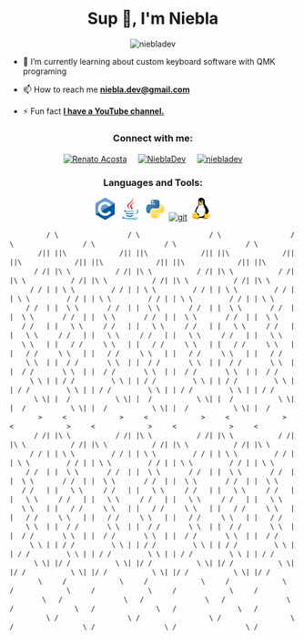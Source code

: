 <h1 align="center">Sup 👋, I'm Niebla </h1>
<p align="center"> <img src="https://komarev.com/ghpvc/?username=niebladev&label=Profile%20views&color=0e75b6&style=flat" alt="niebladev" /> </p>

- 🔭 I’m currently learning about custom keyboard software with QMK programing

- 📫 How to reach me **niebla.dev@gmail.com**

- ⚡ Fun fact [**I have a YouTube channel.**](https://www.youtube.com/@NieblaDev)

<h3 align="center">Connect with me:</h3>
<p align="center">
<a href="https://www.linkedin.com/in/renato-acosta-142421245/" target="blank"> <img align="center" src="https://raw.githubusercontent.com/rahuldkjain/github-profile-readme-generator/master/src/images/icons/Social/linked-in-alt.svg" alt="Renato Acosta" height="40" width="40" /></a>
&#160 &#160
<a href="https://www.youtube.com/@NieblaDev" target="blank"> <img align="center" src="https://raw.githubusercontent.com/rahuldkjain/github-profile-readme-generator/master/src/images/icons/Social/youtube.svg" alt="NieblaDev" height="40" width="40" /></a>
&#160 &#160
<a href="https://bento.me/rvalentino" target="blank"> <img align="center" src="https://creatorspace.imgix.net/users/clo1y2o3o041sp301fyafp54b/d0tCL7xOmoht2bCE-_0db576e1-c2c5-4a03-a2bc-652c1b25563d.jfif?w=300&h=300" alt="niebladev" height="40" width="40" /></a>
</p>

<h3 align="center">Languages and Tools:</h3>
<p align="center"> 
<a href="https://www.cprogramming.com/" target="_blank" rel="noreferrer"> <img src="https://raw.githubusercontent.com/devicons/devicon/master/icons/c/c-original.svg" alt="c" width="40" height="40"/></a>
<a href="https://www.java.com" target="_blank" rel="noreferrer"> <img src="https://raw.githubusercontent.com/devicons/devicon/master/icons/java/java-original.svg" alt="java" width="40" height="40"/></a> 
<a href="https://www.python.org" target="_blank" rel="noreferrer"> <img src="https://raw.githubusercontent.com/devicons/devicon/master/icons/python/python-original.svg" alt="python" width="40" height="40"/></a>
<a href="https://git-scm.com/" target="_blank" rel="noreferrer"> <img src="https://www.vectorlogo.zone/logos/git-scm/git-scm-icon.svg" alt="git" width="40" height="40"/></a> 
<a href="https://www.linux.org/" target="_blank" rel="noreferrer"> <img src="https://raw.githubusercontent.com/devicons/devicon/master/icons/linux/linux-original.svg" alt="linux" width="40" height="40"/></a> 
</p>

```       
         / \                 / \                 / \                 / \                 / \                 / \                 / \
       /|| ||\             /|| ||\             /|| ||\             /|| ||\             /|| ||\             /|| ||\             /|| ||\
      / /| |\ \           / /| |\ \           / /| |\ \           / /| |\ \           / /| |\ \           / /| |\ \           / /| |\ \
     / / | | \ \         / / | | \ \         / / | | \ \         / / | | \ \         / / | | \ \         / / | | \ \         / / | | \ \
    / /  | |  \ \       / /  | |  \ \       / /  | |  \ \       / /  | |  \ \       / /  | |  \ \       / /  | |  \ \       / /  | |  \ \
   / /   | |   \ \     / /   | |   \ \     / /   | |   \ \     / /   | |   \ \     / /   | |   \ \     / /   | |   \ \     / /   | |   \ \
   \ \   | |   / /     \ \   | |   / /     \ \   | |   / /     \ \   | |   / /     \ \   | |   / /     \ \   | |   / /     \ \   | |   / /
    \ \  | |  / /       \ \  | |  / /       \ \  | |  / /       \ \  | |  / /       \ \  | |  / /       \ \  | |  / /       \ \  | |  / /
     \ \ | | / /         \ \ | | / /         \ \ | | / /         \ \ | | / /         \ \ | | / /         \ \ | | / /         \ \ | | / /
      \ \| |  /           \ \| |  /           \ \| |  /           \ \| |  /           \ \| |  /           \ \| |  /           \ \| |  /
       >     <             >     <             >     <             >     <             >     <             >     <             >     <
      / /| |\ \           / /| |\ \           / /| |\ \           / /| |\ \           / /| |\ \           / /| |\ \           / /| |\ \
     / / | | \ \         / / | | \ \         / / | | \ \         / / | | \ \         / / | | \ \         / / | | \ \         / / | | \ \
    / /  | |  \ \       / /  | |  \ \       / /  | |  \ \       / /  | |  \ \       / /  | |  \ \       / /  | |  \ \       / /  | |  \ \
   / /   | |   \ \     / /   | |   \ \     / /   | |   \ \     / /   | |   \ \     / /   | |   \ \     / /   | |   \ \     / /   | |   \ \
   \ \   | |   / /     \ \   | |   / /     \ \   | |   / /     \ \   | |   / /     \ \   | |   / /     \ \   | |   / /     \ \   | |   / /
    \ \  | |  / /       \ \  | |  / /       \ \  | |  / /       \ \  | |  / /       \ \  | |  / /       \ \  | |  / /       \ \  | |  / /
     \ \ | | / /         \ \ | | / /         \ \ | | / /         \ \ | | / /         \ \ | | / /         \ \ | | / /         \ \ | | / /
      \ \| |/ /           \ \| |/ /           \ \| |/ /           \ \| |/ /           \ \| |/ /           \ \| |/ /           \ \| |/ /
       \     /             \     /             \     /             \     /             \     /             \     /             \     /
        \   /               \   /               \   /               \   /               \   /               \   /               \   /
         \ /                 \ /                 \ /                 \ /                 \ /                 \ /                 \ /
```
